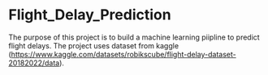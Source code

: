 # Flight_Delay_Prediction

The purpose of this project is to build a machine learning piipline to predict flight delays. The project uses dataset from kaggle (https://www.kaggle.com/datasets/robikscube/flight-delay-dataset-20182022/data).
